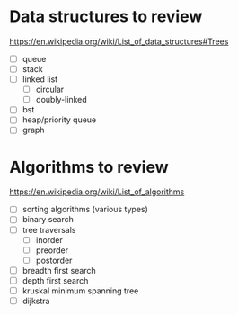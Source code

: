 # Data structures to review

https://en.wikipedia.org/wiki/List_of_data_structures#Trees

- [ ] queue
- [ ] stack
- [ ] linked list
    - [ ] circular
    - [ ] doubly-linked
- [ ] bst
- [ ] heap/priority queue
- [ ] graph

# Algorithms to review

https://en.wikipedia.org/wiki/List_of_algorithms

- [ ] sorting algorithms (various types)
- [ ] binary search
- [ ] tree traversals
    - [ ] inorder
    - [ ] preorder
    - [ ] postorder
- [ ] breadth first search
- [ ] depth first search
- [ ] kruskal minimum spanning tree
- [ ] dijkstra
